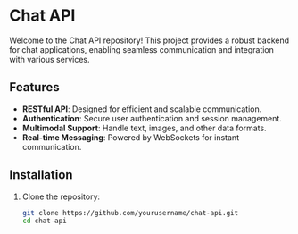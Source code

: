 # Chat API

Welcome to the Chat API repository! This project provides a robust backend for chat applications, enabling seamless communication and integration with various services.

## Features

- **RESTful API**: Designed for efficient and scalable communication.
- **Authentication**: Secure user authentication and session management.
- **Multimodal Support**: Handle text, images, and other data formats.
- **Real-time Messaging**: Powered by WebSockets for instant communication.

## Installation

1. Clone the repository:
   ```bash
   git clone https://github.com/yourusername/chat-api.git
   cd chat-api